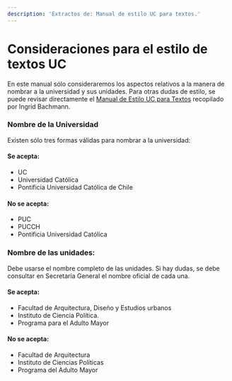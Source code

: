 ```yaml
---
description: 'Extractos de: Manual de estilo UC para textos.'
---
```


# Consideraciones para el estilo de textos UC

En este manual sólo consideraremos los aspectos relativos a la manera de nombrar a la universidad y sus unidades. Para otras dudas de estilo, se puede revisar directamente el [Manual de Estilo UC para Textos](https://docs.google.com/document/d/1jnuFPrlsy8S7Jxiv4LVKFsnF8H2_rYOYUSBWIghuLro/edit) recopilado por Ingrid Bachmann.

### Nombre de la Universidad

Existen sólo tres formas válidas para nombrar a la universidad:

#### Se acepta:

* UC
* Universidad Católica
* Pontificia Universidad Católica de Chile

#### No se acepta:

* PUC
* PUCCH
* Pontificia Universidad Católica

### Nombre de las unidades:

Debe usarse el nombre completo de las unidades. Si hay dudas, se debe consultar en Secretaría General el nombre oficial de cada una.

#### Se acepta:

* Facultad de Arquitectura, Diseño y Estudios urbanos
* Instituto de Ciencia Política.
* Programa para el Adulto Mayor

#### No se acepta:

* Facultad de Arquitectura
* Instituto de Ciencias Políticas
* Programa del Adulto Mayor

